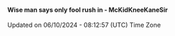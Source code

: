 #### Wise man says only fool rush in - McKidKneeKaneSir
Updated on 06/10/2024 - 08:12:57 (UTC) Time Zone
